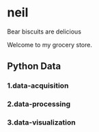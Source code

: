 # neil
Bear biscuits are delicious

Welcome to my grocery store.

## Python Data
### 1.data-acquisition
### 2.data-processing
### 3.data-visualization